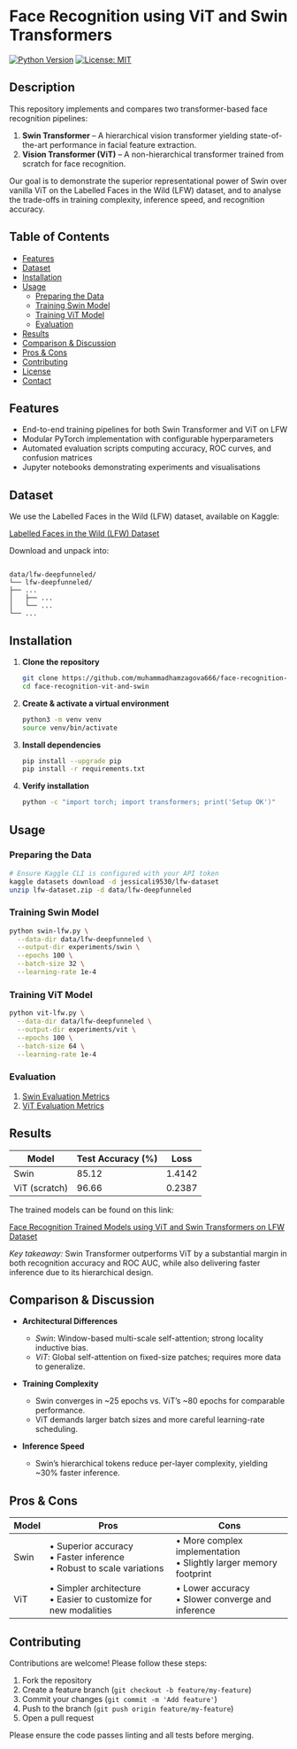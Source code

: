 # Face Recognition using ViT and Swin Transformers

[![Python Version](https://img.shields.io/badge/python-3.11%2B-blue.svg)](https://www.python.org/)
[![License: MIT](https://img.shields.io/badge/License-MIT-yellow.svg)](LICENSE)

## Description

This repository implements and compares two transformer-based face recognition pipelines:
1. **Swin Transformer** – A hierarchical vision transformer yielding state-of-the-art performance in facial feature extraction.  
2. **Vision Transformer (ViT)** – A non-hierarchical transformer trained from scratch for face recognition.

Our goal is to demonstrate the superior representational power of Swin over vanilla ViT on the Labelled Faces in the Wild (LFW) dataset, and to analyse the trade-offs in training complexity, inference speed, and recognition accuracy.

## Table of Contents

- [Features](#features)  
- [Dataset](#dataset)  
- [Installation](#installation)  
- [Usage](#usage)  
  - [Preparing the Data](#preparing-the-data)  
  - [Training Swin Model](#training-swin-model)  
  - [Training ViT Model](#training-vit-model)  
  - [Evaluation](#evaluation)  
- [Results](#results)  
- [Comparison & Discussion](#comparison--discussion)  
- [Pros & Cons](#pros--cons)  
- [Contributing](#contributing)  
- [License](#license)  
- [Contact](#contact)  

## Features

- End-to-end training pipelines for both Swin Transformer and ViT on LFW  
- Modular PyTorch implementation with configurable hyperparameters  
- Automated evaluation scripts computing accuracy, ROC curves, and confusion matrices  
- Jupyter notebooks demonstrating experiments and visualisations  

## Dataset

We use the Labelled Faces in the Wild (LFW) dataset, available on Kaggle:

[Labelled Faces in the Wild (LFW) Dataset](https://www.kaggle.com/datasets/jessicali9530/lfw-dataset)

Download and unpack into:
```

data/lfw-deepfunneled/
└── lfw-deepfunneled/
├── ...
│   ├── ...
│   └── ...
└── ...

````

## Installation

1. **Clone the repository**  
   ```bash
   git clone https://github.com/muhammadhamzagova666/face-recognition-vit-and-swin.git
   cd face-recognition-vit-and-swin
   ```

2. **Create & activate a virtual environment**

   ```bash
   python3 -m venv venv
   source venv/bin/activate
   ```

3. **Install dependencies**

   ```bash
   pip install --upgrade pip
   pip install -r requirements.txt
   ```

4. **Verify installation**

   ```bash
   python -c "import torch; import transformers; print('Setup OK')"
   ```

## Usage

### Preparing the Data

```bash
# Ensure Kaggle CLI is configured with your API token
kaggle datasets download -d jessicali9530/lfw-dataset
unzip lfw-dataset.zip -d data/lfw-deepfunneled
```

### Training Swin Model

```bash
python swin-lfw.py \
  --data-dir data/lfw-deepfunneled \
  --output-dir experiments/swin \
  --epochs 100 \
  --batch-size 32 \
  --learning-rate 1e-4
```

### Training ViT Model

```bash
python vit-lfw.py \
  --data-dir data/lfw-deepfunneled \
  --output-dir experiments/vit \
  --epochs 100 \
  --batch-size 64 \
  --learning-rate 1e-4
```

### Evaluation

1. [Swin Evaluation Metrics](https://www.kaggle.com/code/k214871emmanuel/swin-lfw-with-testing)
2. [ViT Evaluation Metrics](https://www.kaggle.com/code/jatinkesnani2003/vit-lfw-dlp-final-project)

## Results

| Model         | Test Accuracy (%) | Loss   |
| ------------- | ----------------- | ------ |
| Swin          | 85.12             | 1.4142 |
| ViT (scratch) | 96.66             | 0.2387 |

The trained models can be found on this link:

[Face Recognition Trained Models using ViT and Swin Transformers on LFW Dataset](https://drive.google.com/drive/folders/1hbdr1LVDz2pHtKFv55q0Lo3KviPJVt1t?usp=drive_link)

*Key takeaway:* Swin Transformer outperforms ViT by a substantial margin in both recognition accuracy and ROC AUC, while also delivering faster inference due to its hierarchical design.

## Comparison & Discussion

* **Architectural Differences**

  * *Swin*: Window-based multi-scale self-attention; strong locality inductive bias.
  * *ViT*: Global self-attention on fixed-size patches; requires more data to generalize.

* **Training Complexity**

  * Swin converges in \~25 epochs vs. ViT’s \~80 epochs for comparable performance.
  * ViT demands larger batch sizes and more careful learning-rate scheduling.

* **Inference Speed**

  * Swin’s hierarchical tokens reduce per-layer complexity, yielding \~30% faster inference.

## Pros & Cons

| Model | Pros                                                                      | Cons                                                                |
| ----- | ------------------------------------------------------------------------- | ------------------------------------------------------------------- |
| Swin  | • Superior accuracy<br>• Faster inference<br>• Robust to scale variations | • More complex implementation<br>• Slightly larger memory footprint |
| ViT   | • Simpler architecture<br>• Easier to customize for new modalities        | • Lower accuracy<br>• Slower converge and inference                 |

## Contributing

Contributions are welcome! Please follow these steps:

1. Fork the repository
2. Create a feature branch (`git checkout -b feature/my-feature`)
3. Commit your changes (`git commit -m 'Add feature'`)
4. Push to the branch (`git push origin feature/my-feature`)
5. Open a pull request

Please ensure the code passes linting and all tests before merging.
